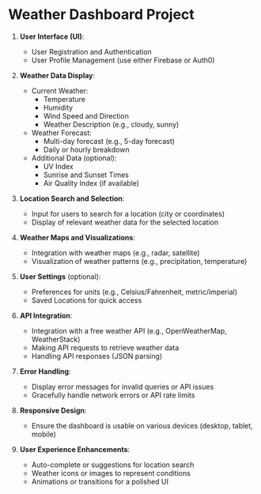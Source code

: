 # **Weather Dashboard Project**

1. **User Interface (UI)**:
   - User Registration and Authentication
   - User Profile Management (use either Firebase or Auth0)

2. **Weather Data Display**:
   - Current Weather:
     - Temperature
     - Humidity
     - Wind Speed and Direction
     - Weather Description (e.g., cloudy, sunny)
   - Weather Forecast:
     - Multi-day forecast (e.g., 5-day forecast)
     - Daily or hourly breakdown
   - Additional Data (optional):
     - UV Index
     - Sunrise and Sunset Times
     - Air Quality Index (if available)

3. **Location Search and Selection**:
   - Input for users to search for a location (city or coordinates)
   - Display of relevant weather data for the selected location

4. **Weather Maps and Visualizations**:
   - Integration with weather maps (e.g., radar, satellite)
   - Visualization of weather patterns (e.g., precipitation, temperature)

5. **User Settings** (optional):
   - Preferences for units (e.g., Celsius/Fahrenheit, metric/imperial)
   - Saved Locations for quick access

6. **API Integration**:
   - Integration with a free weather API (e.g., OpenWeatherMap, WeatherStack)
   - Making API requests to retrieve weather data
   - Handling API responses (JSON parsing)

7. **Error Handling**:
   - Display error messages for invalid queries or API issues
   - Gracefully handle network errors or API rate limits

8. **Responsive Design**:
   - Ensure the dashboard is usable on various devices (desktop, tablet, mobile)

9. **User Experience Enhancements**:
   - Auto-complete or suggestions for location search
   - Weather icons or images to represent conditions
   - Animations or transitions for a polished UI